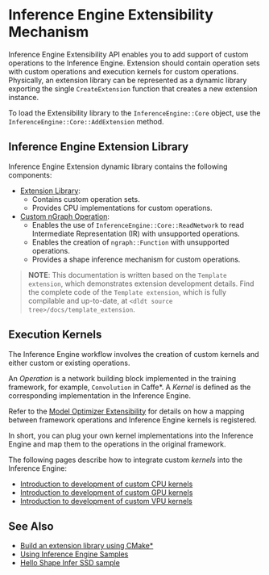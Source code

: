 # Inference Engine Extensibility Mechanism

Inference Engine Extensibility API enables you to add support of custom operations to the Inference Engine.
Extension should contain operation sets with custom operations and execution kernels for custom operations.
Physically, an extension library can be represented as a dynamic library exporting the single `CreateExtension` function
that creates a new extension instance.

To load the Extensibility library to the `InferenceEngine::Core` object, use the
`InferenceEngine::Core::AddExtension` method.

## Inference Engine Extension Library

Inference Engine Extension dynamic library contains the following components:

 * [Extension Library](Extension.md):
    - Contains custom operation sets.
    - Provides CPU implementations for custom operations.
 * [Custom nGraph Operation](AddingNGraphOps.md):
    - Enables the use of `InferenceEngine::Core::ReadNetwork` to read Intermediate Representation (IR) with unsupported
    operations.
    - Enables the creation of `ngraph::Function` with unsupported operations.
    - Provides a shape inference mechanism for custom operations.

> **NOTE**: This documentation is written based on the `Template extension`, which demonstrates extension 
development details. Find the complete code of the `Template extension`, which is fully compilable and up-to-date,
at `<dldt source tree>/docs/template_extension`.

## Execution Kernels

The Inference Engine workflow involves the creation of custom kernels and either custom or existing operations.

An _Operation_ is a network building block implemented in the training framework, for example, `Convolution` in Caffe*.
A _Kernel_ is defined as the corresponding implementation in the Inference Engine.

Refer to the [Model Optimizer Extensibility](../../MO_DG/prepare_model/customize_model_optimizer/Customize_Model_Optimizer.md)
for details on how a mapping between framework operations and Inference Engine kernels is registered.

In short, you can plug your own kernel implementations into the Inference Engine and map them to the operations in the original framework.

The following pages describe how to integrate custom _kernels_ into the Inference Engine:

 * [Introduction to development of custom CPU kernels](CPU_Kernel.md)
 * [Introduction to development of custom GPU kernels](GPU_Kernel.md)
 * [Introduction to development of custom VPU kernels](VPU_Kernel.md)

## See Also

* [Build an extension library using CMake*](Building.md)
* [Using Inference Engine Samples](../Samples_Overview.md)
* [Hello Shape Infer SSD sample](../../../inference-engine/samples/hello_reshape_ssd/README.md)
